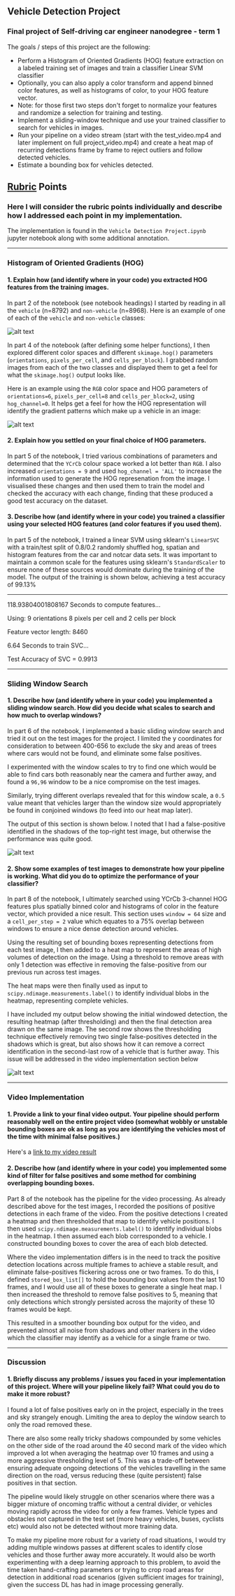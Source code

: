 ## Vehicle Detection Project
### Final project of Self-driving car engineer nanodegree - term 1

The goals / steps of this project are the following:

* Perform a Histogram of Oriented Gradients (HOG) feature extraction on a labeled training set of images and train a classifier Linear SVM classifier
* Optionally, you can also apply a color transform and append binned color features, as well as histograms of color, to your HOG feature vector. 
* Note: for those first two steps don't forget to normalize your features and randomize a selection for training and testing.
* Implement a sliding-window technique and use your trained classifier to search for vehicles in images.
* Run your pipeline on a video stream (start with the test_video.mp4 and later implement on full project_video.mp4) and create a heat map of recurring detections frame by frame to reject outliers and follow detected vehicles.
* Estimate a bounding box for vehicles detected.

[//]: # (Image References)
[image1]: ./output_images/example_car_notcar.png
[image2]: ./output_images/hog_visualisations.png
[image3]: ./output_images/sliding_window_boxes.png
[image4]: ./output_images/boxes_heatmaps_box.png
[video1]: ./project_video_output.mp4

## [Rubric](https://review.udacity.com/#!/rubrics/513/view) Points
### Here I will consider the rubric points individually and describe how I addressed each point in my implementation.

The implementation is found in the `Vehicle Detection Project.ipynb` jupyter notebook along with some additional annotation.

---

### Histogram of Oriented Gradients (HOG)

#### 1. Explain how (and identify where in your code) you extracted HOG features from the training images.

In part 2 of the notebook (see notebook headings) I started by reading in all the `vehicle` (n=8792) and `non-vehicle` (n=8968).  Here is an example of one of each of the `vehicle` and `non-vehicle` classes:

![alt text][image1]

In part 4 of the notebook (after defining some helper functions), I then explored different color spaces and different `skimage.hog()` parameters (`orientations`, `pixels_per_cell`, and `cells_per_block`).  I grabbed random images from each of the two classes and displayed them to get a feel for what the `skimage.hog()` output looks like.

Here is an example using the `RGB` color space and HOG parameters of `orientations=6`, `pixels_per_cell=8` and `cells_per_block=2`, using `hog_channel=0`.  It helps get a feel for how the HOG representation will identify the gradient patterns which make up a vehicle in an image:

![alt text][image2]

#### 2. Explain how you settled on your final choice of HOG parameters.

In part 5 of the notebook, I tried various combinations of parameters and determined that the `YCrCb` colour space worked a lot better than `RGB`.  I also increased `orientations = 9` and used `hog_channel = 'ALL'` to increase the information used to generate the HOG represenation from the image.  I visualised these changes and then used them to train the model and checked the accuracy with each change, finding that these produced a good test accuracy on the dataset.

#### 3. Describe how (and identify where in your code) you trained a classifier using your selected HOG features (and color features if you used them).

In part 5 of the notebook, I trained a linear SVM using sklearn's `LinearSVC` with a train/test split of 0.8/0.2 randomly shuffled hog, spatian and histogram features from the car and notcar data sets.  It was important to maintain a common scale for the features using sklearn's `StandardScaler` to ensure none of these sources would dominate during the training of the model.  The output of the training is shown below, achieving a test accuracy of 99.13%

---

118.93804001808167 Seconds to compute features...

Using: 9 orientations 8 pixels per cell and 2 cells per block

Feature vector length: 8460

6.64 Seconds to train SVC...

Test Accuracy of SVC =  0.9913

---

### Sliding Window Search

#### 1. Describe how (and identify where in your code) you implemented a sliding window search.  How did you decide what scales to search and how much to overlap windows?

In part 6 of the notebook, I implemented a basic sliding window search and tried it out on the test images for the project.  I limited the y coordinates for consideration to between 400-656 to exclude the sky and areas of trees where cars would not be found, and eliminate some false positives.  

I experimented with the window scales to try to find one which would be able to find cars both reasonably near the camera and further away, and found a `96,96` window to be a nice compromise on the test images.

Similarly, trying different overlaps revealed that for this window scale, a `0.5` value meant that vehicles larger than the window size would appropriately be found in conjoined windows (to feed into our heat map later).

The output of this section is shown below.  I noted that I had a false-positive identified in the shadows of the top-right test image, but otherwise the performance was quite good.

![alt text][image3]

#### 2. Show some examples of test images to demonstrate how your pipeline is working.  What did you do to optimize the performance of your classifier?

In part 8 of the notebook, I ultimately searched using YCrCb 3-channel HOG features plus spatially binned color and histograms of color in the feature vector, which provided a nice result.  This section uses `window = 64` size and a `cell_per_step = 2` value which equates to a 75% overlap between windows to ensure a nice dense detection around vehicles.

Using the resulting set of bounding boxes representing detections from each test image, I then added to a heat map to represent the areas of high volumes of detection on the image.  Using a threshold to remove areas with only 1 detection was effective in removing the false-positive from our previous run across test images.

The heat maps were then finally used as input to `scipy.ndimage.measurements.label()` to identify individual blobs in the heatmap, representing complete vehicles.

I have included my output below showing the initial windowed detection, the resulting heatmap (after thresholding) and then the final detection area drawn on the same image.  The second row shows the thresholding technique effectively removing two single false-positives detected in the shadows which is great, but also shows how it can remove a correct identification in the second-last row of a vehicle that is further away.  This issue will be addressed in the video implementation section below

![alt text][image4]

---

### Video Implementation

#### 1. Provide a link to your final video output.  Your pipeline should perform reasonably well on the entire project video (somewhat wobbly or unstable bounding boxes are ok as long as you are identifying the vehicles most of the time with minimal false positives.)
Here's a [link to my video result](./project_video_output.mp4)


#### 2. Describe how (and identify where in your code) you implemented some kind of filter for false positives and some method for combining overlapping bounding boxes.

Part 8 of the notebook has the pipeline for the video processing.  As already described above for the test images, I recorded the positions of positive detections in each frame of the video.  From the positive detections I created a heatmap and then thresholded that map to identify vehicle positions.  I then used `scipy.ndimage.measurements.label()` to identify individual blobs in the heatmap.  I then assumed each blob corresponded to a vehicle.  I constructed bounding boxes to cover the area of each blob detected.  

Where the video implementation differs is in the need to track the positive detection locations across multiple frames to achieve a stable result, and eliminate false-positives flickering across one or two frames.  To do this, I defined `stored_box_list[]` to hold the bounding box values from the last 10 frames, and I would use all of these boxes to generate a single heat map.  I then increased the threshold to remove false positives to 5, meaning that only detections which strongly persisted across the majority of these 10 frames would be kept.

This resulted in a smoother bounding box output for the video, and prevented almost all noise from shadows and other markers in the video which the classifier may identify as a vehicle for a single frame or two.

---

### Discussion

#### 1. Briefly discuss any problems / issues you faced in your implementation of this project.  Where will your pipeline likely fail?  What could you do to make it more robust?

I found a lot of false positives early on in the project, especially in the trees and sky strangely enough.  Limiting the area to deploy the window search to only the road removed these.

There are also some really tricky shadows compounded by some vehicles on the other side of the road around the 40 second mark of the video which improved a lot when averaging the heatmap over 10 frames and using a more aggressive thresholding level of 5.  This was a trade-off between ensuring adequate ongoing detections of the vehicles travelling in the same direction on the road, versus reducing these (quite persistent) false positives in that section.

The pipeline would likely struggle on other scenarios where there was a bigger mixture of oncoming traffic without a central divider, or vehicles moving rapidly across the video for only a few frames.  Vehicle types and obstacles not captured in the test set (more heavy vehicles, buses, cyclists etc) would also not be detected without more training data.

To make my pipeline more robust for a variety of road situations, I would try adding multiple windows passes at different scales to identify close vehicles and those further away more accurately.  It would also be worth experimenting with a deep learning approach to this problem, to avoid the time taken hand-crafting parameters or trying to crop road areas for detection in additional road scenarios (given sufficient images for training), given the success DL has had in image processing generally.

